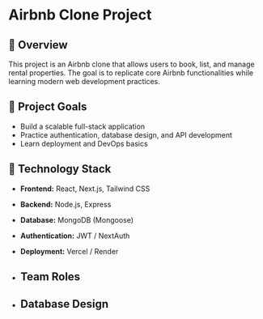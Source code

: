 # Airbnb Clone Project

## 🏡 Overview
This project is an Airbnb clone that allows users to book, list, and manage rental properties. The goal is to replicate core Airbnb functionalities while learning modern web development practices.

## 🎯 Project Goals
- Build a scalable full-stack application
- Practice authentication, database design, and API development
- Learn deployment and DevOps basics

## 🧰 Technology Stack
- **Frontend:** React, Next.js, Tailwind CSS
- **Backend:** Node.js, Express
- **Database:** MongoDB (Mongoose)
- **Authentication:** JWT / NextAuth
- **Deployment:** Vercel / Render

- ## Team Roles

- ## Database Design
